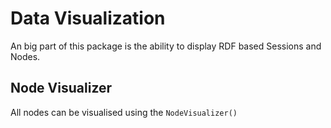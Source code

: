 # Data Visualization

An big part of this package is the ability to display RDF based Sessions and Nodes.

## Node Visualizer

All nodes can be visualised using the `NodeVisualizer()` 